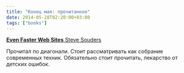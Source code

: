 ```yaml
---
title: "Конец мая: прочитанное"
date: 2014-05-28T02:20:00+03:00
tags: ["books"]
---
```


[**Even Faster Web Sites** Steve Souders](http://shop.oreilly.com/product/9780596522315.do)

Прочитал по диагонали. Стоит рассматривать как собрание современных техник. Обязательно стоит прочитать, лекарство от детских ошибок.
